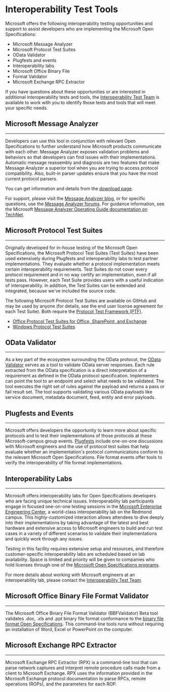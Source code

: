 # Interoperability Test Tools

Microsoft offers the following interoperability testing opportunities and support to assist developers who are implementing the Microsoft Open Specifications:

* Microsoft Message Analyzer
* Microsoft Protocol Test Suites
* OData Validator
* Plugfests and events
* Interoperability labs
* Microsoft Office Binary File
* Format Validator
* Microsoft Exchange RPC Extractor

If you have questions about these opportunities or are interested in additional interoperability tests and tools, the [Interoperability Test Team]("mailto:interoptesttools@microsoft.com") is available to work with you to identify those tests and tools that will meet your specific needs.

## Microsoft Message Analyzer

---
Developers can use this tool in conjunction with relevant Open Specifications to further understand how Microsoft products communicate with each other. Message Analyzer exposes validation problems and behaviors so that developers can find issues with their implementations. Automatic message reassembly and diagnosis are two features that make Message Analyzer a superior tool when you are trying to access protocol compatibility. Also, built-in parser updates ensure that you have the most current protocol parsers.

You can get information and details from the [download page]("https://www.microsoft.com/en-us/download/details.aspx?id=44226").

For support, please visit the [Message Analyzer blog]("http://blogs.technet.com/b/messageanalyzer/"), or for specific questions, use the [Message Analyzer forums]("http://social.technet.microsoft.com/forums/en-us/home?forum=messageanalyzer"). For guidance information, see the Microsoft [Message Analyzer Operating Guide documentation on TechNet]("https://technet.microsoft.com/en-us/library/jj649776.aspx").

## Microsoft Protocol Test Suites

---
Originally developed for in-house testing of the Microsoft Open Specifications, the Microsoft Protocol Test Suites (Test Suites) have been used extensively during Plugfests and interoperability labs to test partner implementations. They evaluate whether a protocol implementation meets certain interoperability requirements. Test Suites do not cover every protocol requirement and in no way certify an implementation, even if all tests pass. However, each Test Suite provides users with a useful indication of interoperability. In addition, the Test Suites can be extended and integrated, because we've included the source code.

The following Microsoft Protocol Test Suites are available on GitHub and may be used by anyone (for details, see the end user license agreement for each Test Suite). Both require the [Protocol Test Framework (PTF)]("https://github.com/microsoft/protocoltestframework").

* [Office Protocol Test Suites for Office, SharePoint, and Exchange]("https://github.com/OfficeDev/Interop-TestSuites")
* [Windows Protocol Test Suites]("https://github.com/Microsoft/WindowsProtocolTestSuites")

## OData Validator

---
As a key part of the ecosystem surrounding the OData protocol, the [OData Validator]("http://services.odata.org/validation/") serves as a tool to validate OData server responses. Each rule extracted from the OData specification is a direct interpretation of a requirement as defined in the OData protocol specification. Implementers can point the tool to an endpoint and select what needs to be validated. The tool executes the right set of rules against the payload and returns a pass or fail result set. The tool supports validating various OData payloads like service document, metadata document, feed, entity and error payloads.

## Plugfests and Events

---
Microsoft offers developers the opportunity to learn more about specific protocols and to test their implementations of those protocols at these Microsoft-campus group events. [Plugfests]("https://msdn.microsoft.com/openspecifications/dn750988") include one-on-one discussions with Microsoft engineers and the use of protocol test suites that help evaluate whether an implementation's protocol communications conform to the relevant Microsoft Open Specifications. File format events offer tools to verify the interoperability of file format implementations.

## Interoperability Labs

---
Microsoft offers interoperability labs for Open Specifications developers who are facing unique technical issues. Interoperability lab participants engage in focused one-on-one testing sessions in the [Microsoft Enterprise Engineering Center]("https://www.microsoft.com/en-us/server-cloud/products/windows-server-2012-r2/default.aspx"), a world-class interoperability lab on the Redmond campus.  This highly-customized interaction allows attendees to dive deeply into their implementations by taking advantage of the latest and best hardware and extensive access to Microsoft engineers to build and run test cases in a variety of different scenarios to validate their implementations and quickly work through any issues.

Testing in this facility requires extensive setup and resources, and therefore customer-specific interoperability labs are scheduled based on lab availability.  Space is limited and priority will be given to companies who hold licenses through one of the [Microsoft Open Specifications programs]("https://msdn.microsoft.com/openspecifications/dn646761").

For more details about working with Microsoft engineers at an interoperability lab, please contact the [Interoperability Test Team]("mailto:interoptesttools@microsoft.com").

## Microsoft Office Binary File Format Validator

---
The Microsoft Office Binary File Format Validator (BBFValidator) Beta tool validates .doc, .xls and .ppt binary file format conformance to the [binary file format Open Specifications]("https://msdn.microsoft.com/en-us/library/cc313105(office.12).aspx"). This command-line tools runs without requiring an installation of Word, Excel or PowerPoint on the computer.

## Microsoft Exchange RPC Extractor

---
Microsoft Exchange RPC Extractor (RPX) is a command-line tool that can parse network captures and interpret remote procedure calls made from a client to Microsoft Exchange. RPX uses the information provided in the Microsoft Exchange protocol documentation to parse RPCs, remote operations (ROPs), and the parameters for each ROP.
